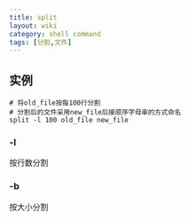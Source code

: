 ```yaml
---
title: split
layout: wiki
category: shell command
tags: [分割,文件]
---
```


## 实例

```
# 将old_file按每100行分割
# 分割后的文件采用new_file后接顺序字母串的方式命名
split -l 100 old_file new_file
```

### -l

按行数分割

### -b

按大小分割
